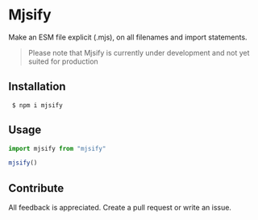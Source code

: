 # Mjsify

Make an ESM file explicit (.mjs), on all filenames and import statements.

> Please note that Mjsify is currently under development and not yet suited for production

## Installation

```shell
 $ npm i mjsify
```

## Usage



```ts
import mjsify from "mjsify"

mjsify()
```

## Contribute

All feedback is appreciated. Create a pull request or write an issue.
